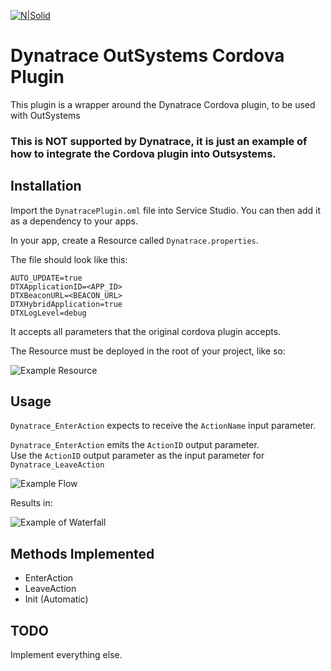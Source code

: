 [![N|Solid](https://assets.dynatrace.com/content/dam/dynatrace/misc/dynatrace_web.png)](https://dynatrace.com)

# Dynatrace OutSystems Cordova Plugin

This plugin is a wrapper around the Dynatrace Cordova plugin, to be used with OutSystems

### This is NOT supported by Dynatrace, it is just an example of how to integrate the Cordova plugin into Outsystems.

## Installation

Import the `DynatracePlugin.oml` file into Service Studio. You can then add it as a dependency to your apps.

In your app, create a Resource called `Dynatrace.properties`.

The file should look like this:

```
AUTO_UPDATE=true
DTXApplicationID=<APP_ID>
DTXBeaconURL=<BEACON_URL>
DTXHybridApplication=true
DTXLogLevel=debug
```

It accepts all parameters that the original cordova plugin accepts.

The Resource must be deployed in the root of your project, like so:

![Example Resource](https://imgur.com/WZUK2Rs.png)

## Usage

`Dynatrace_EnterAction` expects to receive the `ActionName` input parameter.

`Dynatrace_EnterAction` emits the `ActionID` output parameter.  
Use the `ActionID` output parameter as the input parameter for `Dynatrace_LeaveAction`

![Example Flow](https://imgur.com/rv5ZV4t.png)

Results in:

![Example of Waterfall](https://imgur.com/mVy15Tr.png)

## Methods Implemented

- EnterAction
- LeaveAction
- Init (Automatic)

## TODO

Implement everything else.
